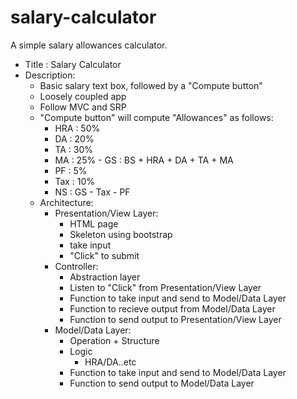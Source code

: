 # salary-calculator
A simple salary allowances calculator.
- Title	:	Salary Calculator
- Description:
	- Basic salary text box, followed by a "Compute button"
	- Loosely coupled app
	- Follow MVC and SRP
	- "Compute button" will compute "Allowances" as follows:
		- HRA	:	50%
		- DA	:	20%
		- TA	:	30%
		- MA	:	25%
                - GS	:	BS + HRA + DA + TA + MA
		- PF	:	5%
		- Tax	:	10%
		- NS	:	GS - Tax - PF
	- Architecture:
		- Presentation/View Layer:
			- HTML page
			- Skeleton using bootstrap
			- take input
			- "Click" to submit
		- Controller:	
			- Abstraction layer
			- Listen to "Click" from Presentation/View Layer
			- Function to take input and send to Model/Data Layer
			- Function to recieve output from Model/Data Layer
			- Function to send output to Presentation/View Layer
		- Model/Data Layer:
			- Operation + Structure
			- Logic
				- HRA/DA..etc
			- Function to take input and send to Model/Data Layer
			- Function to send output to Model/Data Layer	

